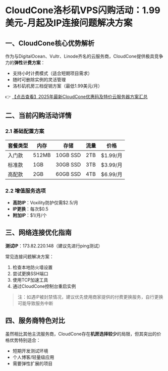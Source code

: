 # CloudCone洛杉矶VPS闪购活动：1.99美元-月起及IP连接问题解决方案

## 一、CloudCone核心优势解析

作为与DigitalOcean、Vultr、Linode齐名的云服务商，CloudCone提供极具竞争力的**弹性计费方案**：
- 支持小时计费模式（适合短期项目需求）
- 随时可删除实例的灵活管理
- 洛杉矶机房三档促销方案（最低1.99美元/月）

👉 [【点击查看】2025年最新CloudCone优惠码及特价云服务器方案汇总](https://bit.ly/Cloudcone)

## 二、当前闪购活动详情

### 2.1 基础配置方案
| 套餐类型 | 内存 | 存储 | 流量 | 价格 |
|---------|------|------|------|------|
| 入门款 | 512MB | 10GB SSD | 2TB | $1.99/月 |
| 标准款 | 1GB | 30GB SSD | 3TB | $3.99/月 |
| 高配款 | 2GB | 60GB SSD | 4TB | $6.99/月 |

### 2.2 增值服务选项
- **高防IP**：Voxility防护仅需$2.5/月
- **IP更换**：每次$0.5
- **附加IP**：$1/月/个

## 三、网络连接优化指南

**测试IP**：173.82.220.148（建议先进行ping测试）

常见连接问题解决方案：
1. 检查本地防火墙设置
2. 尝试更换SSH端口
3. 使用TCP加速工具
4. 通过CloudCone控制台重启实例

> 注：如遇IP被封禁情况，建议优先使用商家提供的付费更换服务，自行更换可能导致服务中断

## 四、服务商特色对比

虽然相比其他主流服务商，CloudCone存在**机房选择较少**的局限，但其突出的价格优势特别适合：
- 短期开发测试环境
- 个人博客/轻量级应用
- 需要弹性扩展的项目